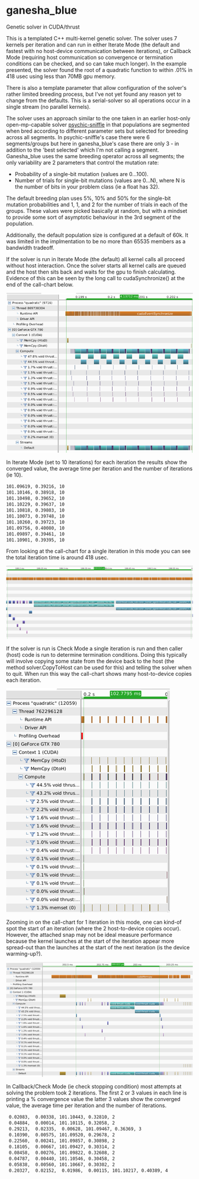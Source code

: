 # ganesha_blue
Genetic solver in CUDA/thrust

This is a templated C++ multi-kernel genetic solver. The solver uses
 7 kernels per iteration and can run in either Iterate Mode (the
 default and fastest with no host-device communication between iterations),
 or Callback Mode (requiring host communication so convergence or
 termination conditions can be checked, and so can take much longer). In the
 example presented, the solver found the root of a quadratic function to within .01%
 in 418 usec using less than 70MB gpu memory.
     
 There is also a template parameter that allow configuration of the solver's rather limited
 breeding process, but I've not yet found any reason yet to change from the defaults.
 This is a serial-solver so all operations occur in a single stream (no parallel kernels).
  
The solver uses an approach similar to the one taken in an earlier host-only
 open-mp-capable solver [psychic-sniffle](https://github.com/orthopteroid/psychic-sniffle)
 in that populations are segmented when bred according to different parameter sets but
 selected for breeding across all segments. In psychic-sniffle's case there were 6 segments/groups
 but here in ganesha_blue's case there are only 3 - in addition to the 'best selected'
 which I'm not calling a segment. Ganesha_blue uses the same breeding operator across
 all segments; the only variability are 2 parameters that control the mutation rate:
 
* Probability of a single-bit mutation (values are 0...100).
* Number of trials for single-bit mutations (values are 0...N), where N is the number
 of bits in your problem class (ie a float has 32).
 
The default breeding plan uses 5%, 10% and 50% for the single-bit mutation probabilities
 and 1, 1, and 2 for the number of trials in each of the groups. These values were picked
 basically at random, but with a mindset to provide some sort of asymptotic behaviour in
 the 3rd segment of the population.

Additionally, the default population size is configured at a default of 60k. It was limited 
 in the implmentation to be no more than 65535 members as a bandwidth tradeoff.
 
If the solver is run in Iterate Mode (the default) all kernel calls all proceed without
 host interaction. Once the solver starts all kernel calls are queued and the host
  then sits back and waits for the gpu to finish calculating. Evidence of this can
  be seen by the long call to cudaSynchronize() at the end of the call-chart below. 

![Full timeline - Iterate Mode](analysis/end-to-end-iter.png)

In Iterate Mode (set to 10 iterations) for each iteration the results show the converged
 value, the average time per iteration and the number of iterations (ie 10).
 
 ```
 101.09619, 0.39216, 10
 101.10146, 0.38918, 10
 101.10498, 0.39652, 10
 101.10229, 0.39637, 10
 101.10818, 0.39803, 10
 101.10073, 0.39748, 10
 101.10260, 0.39723, 10
 101.09756, 0.40080, 10
 101.09897, 0.39461, 10
 101.10901, 0.39395, 10
 ```

From looking at the call-chart for a single iteration in this mode you can see the
 total iteration time is around 418 usec.
 
![Single Iteration - Iterate Mode](analysis/one-iteration-iter.png)

If the solver is run is Check Mode a single iteration is run and then caller (host)
 code is run to determine termination conditions. Doing this typically will involve
 copying some state from the device back to the host (the method solver.CopyToHost can be used
 for this) and telling the solver when to quit. When run this way the call-chart
 shows many host-to-device copies each iteration.

![Full Timeline - Check Mode](analysis/end-to-end-check.png)

Zooming in on the call-chart for 1 iteration in this mode, one can kind-of spot the start of
 an iteration (where the 2 host-to-device copies occur). However, the attached snap
 may not be ideal measure performance because the kernel launches at the start of the
 iteration appear more spread-out than the launches at the start of the next
 iteration (is the device warming-up?).

![Single Iteration - Check Mode](analysis/one-iteration-check.png)

In Callback/Check Mode (ie check stopping condition) most attempts at solving the problem took 2
 iterations. The first 2 or 3 values in each line is printing a % convergence value the latter 3
 values show the converged value, the average time per iteration and the number of iterations.  

```
 0.02083,  0.00338, 101.10443, 0.32810, 2
 0.04884,  0.00014, 101.10115, 0.32058, 2
 0.29213,  0.02335,  0.00628, 101.09467, 0.36369, 3
 0.10390,  0.00575, 101.09520, 0.29678, 2
 0.22560,  0.00241, 101.09857, 0.30898, 2
 0.18105,  0.00667, 101.09427, 0.30314, 2
 0.08458,  0.00276, 101.09822, 0.32608, 2
 0.04787,  0.00440, 101.10546, 0.30458, 2
 0.05838,  0.00560, 101.10667, 0.30302, 2
 0.20327,  0.02152,  0.01986,  0.00115, 101.10217, 0.40389, 4
```
